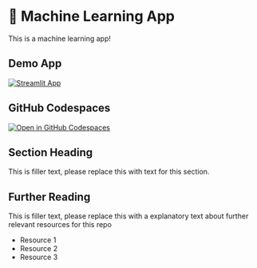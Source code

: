 # 🚀 Machine Learning App 

This is a machine learning app!

## Demo App

[![Streamlit App](https://static.streamlit.io/badges/streamlit_badge_black_white.svg)](https://exrnd-machine-learning.streamlit.app/)

## GitHub Codespaces

[![Open in GitHub Codespaces](https://github.com/codespaces/badge.svg)](https://codespaces.new/streamlit/app-starter-kit?quickstart=1)

## Section Heading

This is filler text, please replace this with text for this section.

## Further Reading

This is filler text, please replace this with a explanatory text about further relevant resources for this repo
- Resource 1
- Resource 2
- Resource 3
